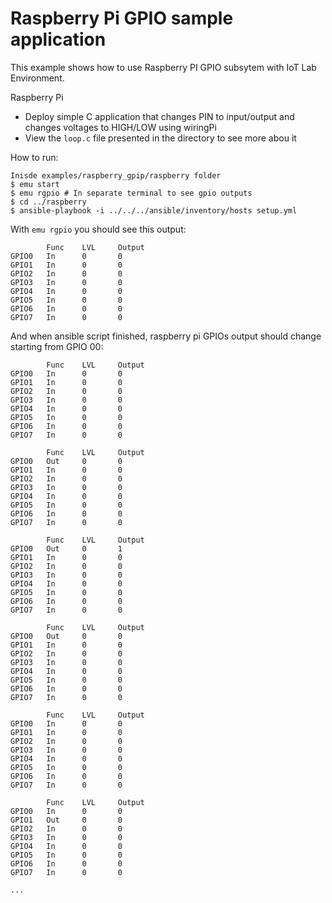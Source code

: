 # Raspberry Pi GPIO sample application

This example shows how to use Raspberry PI GPIO subsytem with IoT Lab Environment.

Raspberry Pi
 - Deploy simple C application that changes PIN to input/output and changes voltages to HIGH/LOW using wiringPi
 - View the `loop.c` file presented in the directory to see more abou it

How to run:
```
Inisde examples/raspberry_gpip/raspberry folder
$ emu start
$ emu rgpio # In separate terminal to see gpio outputs
$ cd ../raspberry
$ ansible-playbook -i ../../../ansible/inventory/hosts setup.yml
```
With `emu rgpio` you should see this output:
```
        Func    LVL     Output
GPIO0   In      0       0
GPIO1   In      0       0
GPIO2   In      0       0
GPIO3   In      0       0
GPIO4   In      0       0
GPIO5   In      0       0
GPIO6   In      0       0
GPIO7   In      0       0
```

And when ansible script finished, raspberry pi GPIOs output should change starting from GPIO 00:
```
        Func    LVL     Output
GPIO0   In      0       0
GPIO1   In      0       0
GPIO2   In      0       0
GPIO3   In      0       0
GPIO4   In      0       0
GPIO5   In      0       0
GPIO6   In      0       0
GPIO7   In      0       0

        Func    LVL     Output
GPIO0   Out     0       0
GPIO1   In      0       0
GPIO2   In      0       0
GPIO3   In      0       0
GPIO4   In      0       0
GPIO5   In      0       0
GPIO6   In      0       0
GPIO7   In      0       0

        Func    LVL     Output
GPIO0   Out     0       1
GPIO1   In      0       0
GPIO2   In      0       0
GPIO3   In      0       0
GPIO4   In      0       0
GPIO5   In      0       0
GPIO6   In      0       0
GPIO7   In      0       0

        Func    LVL     Output
GPIO0   Out     0       0
GPIO1   In      0       0
GPIO2   In      0       0
GPIO3   In      0       0
GPIO4   In      0       0
GPIO5   In      0       0
GPIO6   In      0       0
GPIO7   In      0       0

        Func    LVL     Output
GPIO0   In      0       0
GPIO1   In      0       0
GPIO2   In      0       0
GPIO3   In      0       0
GPIO4   In      0       0
GPIO5   In      0       0
GPIO6   In      0       0
GPIO7   In      0       0

        Func    LVL     Output
GPIO0   In      0       0
GPIO1   Out     0       0
GPIO2   In      0       0
GPIO3   In      0       0
GPIO4   In      0       0
GPIO5   In      0       0
GPIO6   In      0       0
GPIO7   In      0       0

...
```